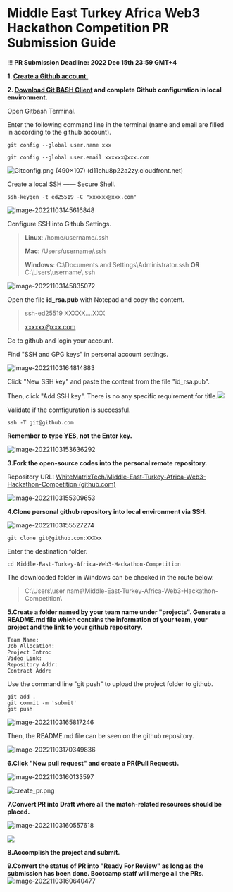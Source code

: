 # Middle East Turkey Africa Web3 Hackathon Competition PR Submission Guide

!!!  **PR Submission Deadline: 2022 Dec 15th 23:59 GMT+4**

**1. [Create a Github account.](https://github.com/)**

**2. [Download Git BASH Client](https://gitforwindows.org/) and complete Github configuration in local environment.**

   Open Gitbash Terminal.

   Enter the following command line in the terminal (name and email are filled in according to the github account).

    git config --global user.name xxx
       
    git config --global user.email xxxxxx@xxx.com

![Gitconfig.png (490×107) (d11chu8p22a2zy.cloudfront.net)](https://d11chu8p22a2zy.cloudfront.net/Middle-East-Turkey-Africa-Web3-Hackathon-Competition/Gitconfig.png)

   Create a local SSH —— Secure Shell.

    ssh-keygen -t ed25519 -C "xxxxxx@xxx.com"
![image-20221103145616848](https://d11chu8p22a2zy.cloudfront.net/Middle-East-Turkey-Africa-Web3-Hackathon-Competition/image-20221103145616848.png)

   Configure SSH into Github Settings.

> **Linux**: /home/username/.ssh
>
> **Mac**:  /Users/username/.ssh
>
> **Windows**: C:\Documents and Settings\Administrator\.ssh **OR** C:\Users\username\\.ssh


![image-20221103145835072](https://d11chu8p22a2zy.cloudfront.net/Middle-East-Turkey-Africa-Web3-Hackathon-Competition/image-20221103145835072.png)


Open the file **id_rsa.pub** with Notepad and copy the content.
> ssh-ed25519 XXXXX....XXX
>
> xxxxxx@xxx.com

   Go to github and login your account.

   Find "SSH and GPG keys" in personal account settings.

![image-20221103164814883](https://d11chu8p22a2zy.cloudfront.net/Middle-East-Turkey-Africa-Web3-Hackathon-Competition/image-20221103164814883.png)

   Click "New SSH key" and paste the content from the file "id_rsa.pub". 

   Then, click "Add SSH key". There is no any specific requirement for title.![](https://d11chu8p22a2zy.cloudfront.net/SSH+and+GPG+keys.png)

Validate if the comfiguration is successful.

    ssh -T git@github.com

**Remember to type YES, not the Enter key.**

![image-20221103153636292](https://d11chu8p22a2zy.cloudfront.net/Middle-East-Turkey-Africa-Web3-Hackathon-Competition/image-20221103153636292.png)

**3.Fork the open-source codes into the personal remote repository.**

Repository URL: [WhiteMatrixTech/Middle-East-Turkey-Africa-Web3-Hackathon-Competition (github.com)](https://github.com/WhiteMatrixTech/Middle-East-Turkey-Africa-Web3-Hackathon-Competition)

![image-20221103155309653](https://d11chu8p22a2zy.cloudfront.net/Middle-East-Turkey-Africa-Web3-Hackathon-Competition/image-20221103155309653.png)

**4.Clone personal github repository into local environment via SSH.**

![image-20221103155527274](https://d11chu8p22a2zy.cloudfront.net/Middle-East-Turkey-Africa-Web3-Hackathon-Competition/image-20221103155527274.png)

    git clone git@github.com:XXXxx

  Enter the destination folder.

``` 
cd Middle-East-Turkey-Africa-Web3-Hackathon-Competition
```

  The downloaded folder in Windows can be checked in the route below.

> C:\Users\user name\Middle-East-Turkey-Africa-Web3-Hackathon-Competition\

**5.Create a folder named by your team name under "projects". Generate a README.md file which contains the information of your team, your project and the link to your github repository.**

	Team Name:
	Job Allocation:
	Project Intro:
	Video Link:
	Repository Addr:
	Contract Addr:

Use the command line "git push" to upload the project folder to github.

    git add .
    git commit -m 'submit'
    git push 

![image-20221103165817246](https://d11chu8p22a2zy.cloudfront.net/Middle-East-Turkey-Africa-Web3-Hackathon-Competition/image-20221103165817246.png)

  Then, the README.md file can be seen on the github repository.

![image-20221103170349836](https://d11chu8p22a2zy.cloudfront.net/Middle-East-Turkey-Africa-Web3-Hackathon-Competition/image-20221103170349836.png)

**6.Click "New pull request" and create a PR(Pull Request).**

![image-20221103160133597](https://d11chu8p22a2zy.cloudfront.net/Middle-East-Turkey-Africa-Web3-Hackathon-Competition/image-20221103160133597.png)

![create_pr.png](https://d11chu8p22a2zy.cloudfront.net/Middle-East-Turkey-Africa-Web3-Hackathon-Competition/create_pr.png)

**7.Convert PR into Draft where all the match-related resources should be placed.**

![image-20221103160557618](https://d11chu8p22a2zy.cloudfront.net/Middle-East-Turkey-Africa-Web3-Hackathon-Competition/image-20221103160557618.png)

![](	
https://d3f4u6mt7x0ttm.cloudfront.net/8237.png)

**8.Accomplish the project and submit.**

**9.Convert the status of PR into "Ready For Review" as long as the submission has been done. Bootcamp staff will merge all the PRs.**
![image-20221103160640477](https://d11chu8p22a2zy.cloudfront.net/Middle-East-Turkey-Africa-Web3-Hackathon-Competition/image-20221103160640477.png)
